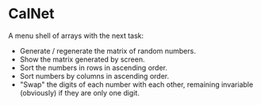 # CalNet
A menu shell of arrays with the next task: 
- Generate / regenerate the matrix of random numbers.
- Show the matrix generated by screen.
- Sort the numbers in rows in ascending order.
- Sort numbers by columns in ascending order.
- "Swap" the digits of each number with each other, remaining invariable (obviously) if they are only one digit.
       

